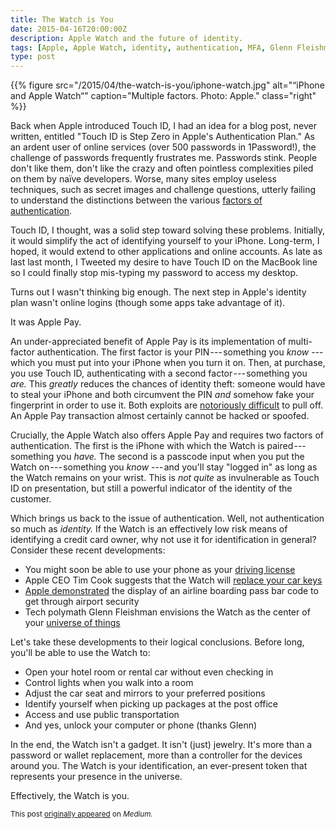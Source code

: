 ```yaml
---
title: The Watch is You
date: 2015-04-16T20:00:00Z
description: Apple Watch and the future of identity.
tags: [Apple, Apple Watch, identity, authentication, MFA, Glenn Fleishman]
type: post
---
```


{{% figure src="/2015/04/the-watch-is-you/iphone-watch.jpg" alt="“iPhone and Apple Watch“" caption="Multiple factors. Photo: Apple." class="right" %}}

Back when Apple introduced Touch ID, I had an idea for a blog post, never
written, entitled "Touch ID is Step Zero in Apple's Authentication Plan." As an
ardent user of online services (over 500 passwords in 1Password!), the challenge
of passwords frequently frustrates me. Passwords stink. People don't like them,
don't like the crazy and often pointless complexities piled on them by naïve
developers. Worse, many sites employ useless techniques, such as secret images
and challenge questions, utterly failing to understand the distinctions between
the various [factors of authentication].

Touch ID, I thought, was a solid step toward solving these problems. Initially,
it would simplify the act of identifying yourself to your iPhone. Long-term, I
hoped, it would extend to other applications and online accounts. As late as
last last month, I Tweeted my desire to have Touch ID on the MacBook line so I
could finally stop mis-typing my password to access my desktop.

Turns out I wasn't thinking big enough. The next step in Apple's identity plan
wasn't online logins (though some apps take advantage of it).

It was Apple Pay.

An under-appreciated benefit of Apple Pay is its implementation of multi-factor
authentication. The first factor is your PIN --- something you *know* --- which
you must put into your iPhone when you turn it on. Then, at purchase, you use
Touch ID, authenticating with a second factor --- something you *are.* This
*greatly* reduces the chances of identity theft: someone would have to steal
your iPhone and both circumvent the PIN *and* somehow fake your fingerprint in
order to use it. Both exploits are [notoriously difficult] to pull off. An Apple
Pay transaction almost certainly cannot be hacked or spoofed.

Crucially, the Apple Watch also offers Apple Pay and requires two factors of
authentication. The first is the iPhone with which the Watch is
paired --- something you *have.* The second is a passcode input when you put the
Watch on --- something you *know* --- and you'll stay "logged in" as long as the
Watch remains on your wrist. This is *not quite* as invulnerable as Touch ID on
presentation, but still a powerful indicator of the identity of the customer.

Which brings us back to the issue of authentication. Well, not authentication so
much as *identity.* If the Watch is an effectively low risk means of identifying a
credit card owner, why not use it for identification in general? Consider these
recent developments:

*   You might soon be able to use your phone as your [driving license]
*   Apple CEO Tim Cook suggests that the Watch will [replace your car keys]
*   [Apple demonstrated] the display of an airline boarding pass bar code to get
    through airport security
*   Tech polymath Glenn Fleishman envisions the Watch as the center of your
    [universe of things]

Let's take these developments to their logical conclusions. Before long, you'll
be able to use the Watch to:

*   Open your hotel room or rental car without even checking in
*   Control lights when you walk into a room
*   Adjust the car seat and mirrors to your preferred positions
*   Identify yourself when picking up packages at the post office
*   Access and use public transportation
*   And yes, unlock your computer or phone (thanks Glenn)

In the end, the Watch isn't a gadget. It isn't (just) jewelry. It's more than a
password or wallet replacement, more than a controller for the devices around
you. The Watch is your identification, an ever-present token that represents
your presence in the universe.

Effectively, the Watch is you.

<small>This post [originally appeared] on *Medium.*</small>

[factors of authentication]: https://en.wikipedia.org/wiki/Authentication#Factors_and_identity "Wikipedia: Authentication Factors and identity"
[notoriously difficult]: http://www.macrumors.com/2013/10/04/security-researchers-detail-new-combination-of-touch-id-and-ios-7-security-feature-bypasses/ "MacRumors: Security Researchers Detail New Combination of Touch ID and iOS 7 Security Feature Bypasses"
[driving license]: https://bgr.com/2014/12/12/iphone-and-android-drivers-license-app/ "BGR: “iPhone and Android are about to take another huge step toward replacing your wallet”"
[replace your car keys]: https://www.telegraph.co.uk/technology/apple/watch/11439847/Apple-Watch-will-replace-your-car-keys-says-Tim-Cook.html "The Telegraph: “Apple Watch will replace your car keys, says Tim Cook”"
[Apple demonstrated]: https://www.recode.net/2015/3/9/11559942/the-apple-watch-is-here-you-have-10000-or-349 "Recode: “The Apple Watch Is Here. You Have $17,000?”"
[universe of things]: https://glog.glennf.com/blog/2015/2/18/iwatch-ihub "Glenn Fleishman: “iWatch, iHub”"
[originally appeared]: https://medium.com/@theory/the-watch-is-you-ef0e416ce0f9
